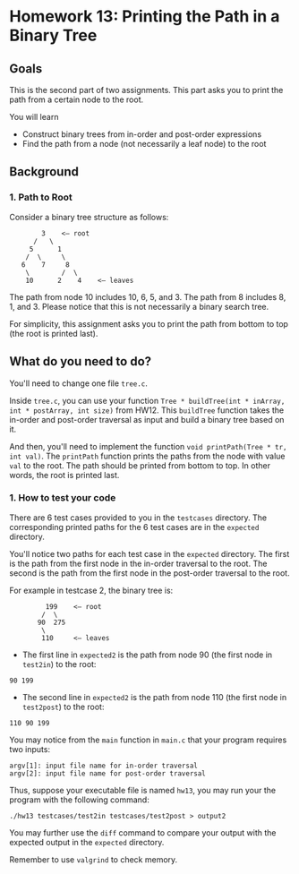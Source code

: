 # Homework 13: Printing the Path in a Binary Tree

## Goals
This is the second part of two assignments. This part asks you to
print the path from a certain node to the root.

You will learn 
* Construct binary trees from in-order and post-order expressions
* Find the path from a node (not necessarily a leaf node) to the root

## Background

### 1. Path to Root

Consider a binary tree structure as follows:
```
        3    <– root
      /   \
     5      1  
    /  \     \
   6    7     8
    \        /  \
    10      2    4    <– leaves
```

The path from node 10 includes 10, 6, 5, and 3. The path from 8 includes 8, 1,
and 3. Please notice that this is not necessarily a binary search tree.

For simplicity, this assignment asks you to print the path from bottom to top (the root is printed last).

## What do you need to do?

You'll need to change one file `tree.c`.

Inside `tree.c`, you can use your function `Tree * buildTree(int * inArray, int * postArray, int size)` from HW12.
This `buildTree` function takes the in-order and post-order traversal as input and build a binary tree 
based on it.

And then, you'll need to implement the function `void printPath(Tree * tr, int val)`. The `printPath` function
prints the paths from the node with value `val` to the root. The path should be printed from bottom to top. In other words,
the root is printed last.

### 1. How to test your code

There are 6 test cases provided to you in the `testcases` directory. 
The corresponding printed paths for the 6 test cases are in the `expected` directory.

You'll notice two paths for each test case in the `expected` directory. The first is the path from 
the first node in the in-order traversal to the root. The second is the path from 
the first node in the post-order traversal to the root.

For example in testcase 2, the binary tree is:

```
         199    <– root
        /  \
       90  275
        \
        110     <– leaves
```
* The first line in `expected2` is the path from node 90 (the first node in `test2in`) to the root:
```
90 199
```
* The second line in `expected2` is the path from node 110 (the first node in `test2post`) to the root:
```
110 90 199
```

You may notice from the `main` function in `main.c` that your program requires two inputs:
```
argv[1]: input file name for in-order traversal
argv[2]: input file name for post-order traversal
```

Thus, suppose your executable file is named `hw13`, you may run your the program with the following command:
```
./hw13 testcases/test2in testcases/test2post > output2
```

You may further use the `diff` command to compare your output with the expected output in the  `expected` directory.

Remember to use `valgrind` to check memory. 
